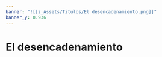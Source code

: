 ```yaml
---
banner: "![[z_Assets/Titulos/El desencadenamiento.png]]"
banner_y: 0.936
---
```


# El desencadenamiento